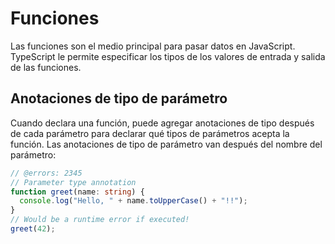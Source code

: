 
# Funciones

Las funciones son el medio principal para pasar datos en JavaScript.
TypeScript le permite especificar los tipos de los valores de entrada y salida de las funciones.


## Anotaciones de tipo de parámetro

Cuando declara una función, puede agregar anotaciones de tipo después de cada parámetro para declarar qué tipos de parámetros acepta la función.
Las anotaciones de tipo de parámetro van después del nombre del parámetro:

```ts twoslash
// @errors: 2345
// Parameter type annotation
function greet(name: string) {
  console.log("Hello, " + name.toUpperCase() + "!!");
}
// Would be a runtime error if executed!
greet(42);
```

